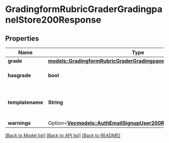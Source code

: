 # GradingformRubricGraderGradingpanelStore200Response

## Properties

Name | Type | Description | Notes
------------ | ------------- | ------------- | -------------
**grade** | [**models::GradingformRubricGraderGradingpanelStore200ResponseGrade**](gradingform_rubric_grader_gradingpanel_store_200_response_grade.md) |  | 
**hasgrade** | **bool** | Does the user have a grade? | 
**templatename** | **String** | The template to use when rendering this data | 
**warnings** | Option<[**Vec<models::AuthEmailSignupUser200ResponseWarningsInner>**](auth_email_signup_user_200_response_warnings_inner.md)> |  | [optional]

[[Back to Model list]](../README.md#documentation-for-models) [[Back to API list]](../README.md#documentation-for-api-endpoints) [[Back to README]](../README.md)


